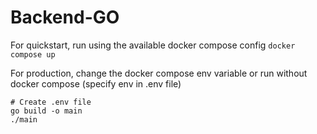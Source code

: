 # Backend-GO

For quickstart, run using the available docker compose config
`docker compose up`

For production, change the docker compose env variable or run without docker compose (specify env in .env file)
```
# Create .env file
go build -o main
./main
```
